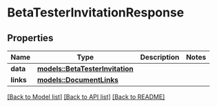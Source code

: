 # BetaTesterInvitationResponse

## Properties

Name | Type | Description | Notes
------------ | ------------- | ------------- | -------------
**data** | [**models::BetaTesterInvitation**](BetaTesterInvitation.md) |  | 
**links** | [**models::DocumentLinks**](DocumentLinks.md) |  | 

[[Back to Model list]](../README.md#documentation-for-models) [[Back to API list]](../README.md#documentation-for-api-endpoints) [[Back to README]](../README.md)



